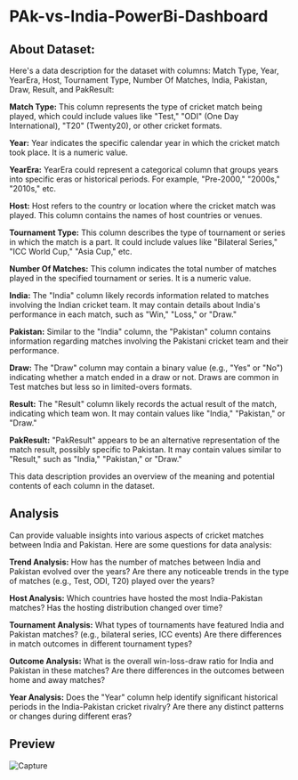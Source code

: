 # PAk-vs-India-PowerBi-Dashboard

## About Dataset:

Here's a data description for the dataset with columns: Match Type, Year, YearEra, Host, Tournament Type, Number Of Matches, India, Pakistan, Draw, Result, and PakResult:

**Match Type:** This column represents the type of cricket match being played, which could include values like "Test," "ODI" (One Day International), "T20" (Twenty20), or other cricket formats.

**Year:** Year indicates the specific calendar year in which the cricket match took place. It is a numeric value.

**YearEra:** YearEra could represent a categorical column that groups years into specific eras or historical periods. For example, "Pre-2000," "2000s," "2010s," etc.

**Host:** Host refers to the country or location where the cricket match was played. This column contains the names of host countries or venues.

**Tournament Type:** This column describes the type of tournament or series in which the match is a part. It could include values like "Bilateral Series," "ICC World Cup," "Asia Cup," etc.

**Number Of Matches:** This column indicates the total number of matches played in the specified tournament or series. It is a numeric value.

**India:** The "India" column likely records information related to matches involving the Indian cricket team. It may contain details about India's performance in each match, such as "Win," "Loss," or "Draw."

**Pakistan:** Similar to the "India" column, the "Pakistan" column contains information regarding matches involving the Pakistani cricket team and their performance.

**Draw:** The "Draw" column may contain a binary value (e.g., "Yes" or "No") indicating whether a match ended in a draw or not. Draws are common in Test matches but less so in limited-overs formats.

**Result:** The "Result" column likely records the actual result of the match, indicating which team won. It may contain values like "India," "Pakistan," or "Draw."

**PakResult:** "PakResult" appears to be an alternative representation of the match result, possibly specific to Pakistan. It may contain values similar to "Result," such as "India," "Pakistan," or "Draw."

This data description provides an overview of the meaning and potential contents of each column in the dataset.

## Analysis 

Can provide valuable insights into various aspects of cricket matches between India and Pakistan. Here are some questions for data analysis:

**Trend Analysis:** How has the number of matches between India and Pakistan evolved over the years?
Are there any noticeable trends in the type of matches (e.g., Test, ODI, T20) played over the years?

**Host Analysis:** Which countries have hosted the most India-Pakistan matches?
Has the hosting distribution changed over time?

**Tournament Analysis:** What types of tournaments have featured India and Pakistan matches? (e.g., bilateral series, ICC events)
Are there differences in match outcomes in different tournament types?

**Outcome Analysis:** What is the overall win-loss-draw ratio for India and Pakistan in these matches?
Are there differences in the outcomes between home and away matches?

**Year Analysis:** Does the "Year" column help identify significant historical periods in the India-Pakistan cricket rivalry?
Are there any distinct patterns or changes during different eras?

## Preview 
![Capture](https://github.com/AbdAziz1/PAk-vs-India-PowerBi-Dashboard/assets/118743899/83dc5cd2-e055-4060-904a-459e9db5b3cb)

